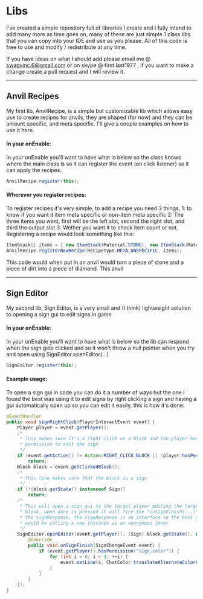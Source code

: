 # Libs
I've created a simple repository full of libraries I create and I fully intend to add many more as time goes on, many of these are just simple 1 class libs that you can copy into your IDE and use as you please. All of this code is free to use and modify / redistribute at any time.

If you have ideas on what I should add please email me @ swapvinc.6@gmail.com or on skype @ first.last1977 , if you want to make a change create a pull request and I will review it.

---

## Anvil Recipes
My first lib, AnvilRecipe, is a simple but customizable lib which allows easy use to create recipes for anvils, they are shaped (for now) and they can be amount specific, and meta specific. I'll give a couple examples on how to use it here.

#### In your onEnable:
In your onEnable you'll want to have what is below so the class knows where the main class is so it can register the event (on click listener) so it can apply the recipes.
````java
AnvilRecipe.register(this);
````
#### Wherever you register recipes:
To register recipes it's very simple, to add a recipe you need 3 things, 1: to know if you want it item meta specific or non-item meta specific 2: The three items you want, first will be the left slot, second the right slot, and third the output slot 3: Wether you want it to check item count or not. Registering a recipe would look something like this:
````java
ItemStack[] items = { new ItemStack(Material.STONE), new ItemStack(Material.DIRT), new ItemStack(Material.DIAMOND) };
AnvilRecipe.registerNewRecipe(RecipeType.META_UNSPECIFIC, items);
````
This code would when put in an anvil would turn a piece of stone and a piece of dirt into a piece of diamond. This anvil

---

## Sign Editor
My second lib, Sign Editor, is a very small and (I think) lightweight solution to opening a sign gui to edit signs in game

#### In your onEnable:
In your onEnable you'll want to have what is below so the lib can respond when the sign gets clicked and so it won't throw a null pointer when you try and open using SignEditor.openEditor(...)
````java
SignEditor.register(this);
````
#### Example usage:
To open a sign gui in code you can do it a number of ways but the one I found the best was using it to edit signs by right clicking a sign and having a gui automatically open up so you can edit it easily, this is how it's done:
````java
@EventHandler
public void signRightClick(PlayerInteractEvent event) {
	Player player = event.getPlayer();
	/*
	 * This makes sure it's a right click on a block and the player has
	 * permission to edit the sign
	 */
	if (event.getAction() != Action.RIGHT_CLICK_BLOCK || !player.hasPermission("sign.edit"))
		return;
	Block block = event.getClickedBlock();
	/*
	 * This line makes sure that the block is a sign
	 */
	if (!(block.getState() instanceof Sign))
		return;
	/*
	 * This will open a sign gui to the target player editing the target
	 * block, when done is pressed it will fire the "onSignFinish(...)" in
	 * the SignResponse, the SignResponse is an interface so the best usage
	 * would be calling a new instance as an anonymous inner
	 */
	SignEditor.openEditor(event.getPlayer(), (Sign) block.getState(), new SignResponse() {
		@Override
		public void onSignFinish(SignChangeEvent event) {
			if (event.getPlayer().hasPermission("sign.color")) {
				for (int i = 0; i < 4; ++i) {
					event.setLine(i, ChatColor.translateAlternateColorCodes('&', event.getLine(i)));
				}
			}
		}
	});
}
````